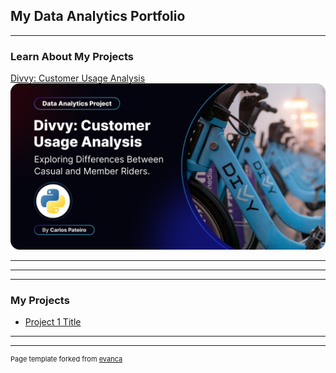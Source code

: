 ## My Data Analytics Portfolio

---

### Learn About My Projects

[Divvy: Customer Usage Analysis](/sample_page.md)
<img src="images/divvy.png?raw=true"/>

---


---


---

### My Projects

- [Project 1 Title](http://example.com/)

---




---
<p style="font-size:11px">Page template forked from <a href="https://github.com/evanca/quick-portfolio">evanca</a></p>
<!-- Remove above link if you don't want to attibute -->
